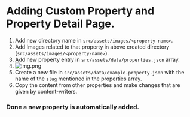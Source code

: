 # Adding Custom Property and Property Detail Page.

1. Add new directory name in `src/assets/images/<property-name>`.
2. Add Images related to that property in above created directory (`src/assets/images/<property-name>`).
3. Add new property entry in `src/assets/data/properties.json` array.
4. ![img.png](readme-images/add-property.png)
5. Create a new file in `src/assets/data/example-property.json` with the name of the `slug` mentioned in the properties array.
6. Copy the content from other properties and make changes that are given by content-writers.

### Done a new property is automatically added.
